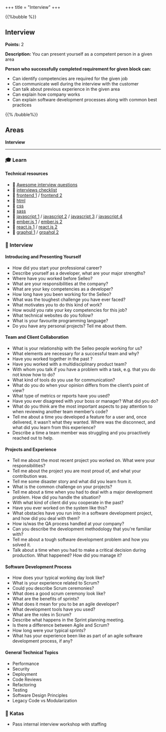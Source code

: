 +++
title = "Interview"
+++

{{%bubble %}}

## Interview

**Points:** 2

**Description:** You can present yourself as a competent person in a given area

**Person who successfully completed requirement for given block can:** 

- Can identify competencies are required for the given job
- Can communicate well during the interview with the customer
- Can talk about previous experience in the given area
- Can explain how company works
- Can explain software development processes along with common best practices

{{% /bubble%}}

## Areas

**Interview**

---

### 🎓 Learn

#### Technical resources
- 📙 [Awesome interview questions](https://github.com/MaximAbramchuck/awesome-interview-questions)
- 📙 [interviews checklist](https://github.com/yangshun/tech-interview-handbook/blob/master/preparing/cheatsheet.md)
- 📙 [frontend 1](https://github.com/h5bp/Front-end-Developer-Interview-Questions) /  [frontend 2](https://30secondsofinterviews.org/)
- 📙 [html](https://www.toptal.com/html5/interview-questions)
- 📙 [css](https://github.com/yangshun/front-end-interview-handbook/blob/master/questions/css-questions.md)
- 📙 [sass](https://career.guru99.com/top-17-sass-interview-questions/)
- 📙 [javascript 1](https://blog.webf.zone/front-end-javascript-interviews-in-2018-19-e17b0b10514) /  [javascript 2](https://www.toptal.com/javascript/interview-questions) /  [javascript 3](https://www.guru99.com/javascript-interview-questions-answers.html) / [javascript 4](https://dev.to/arnavaggarwal/10-javascript-concepts-you-need-to-know-for-interviews)
- 📙 [ember.js 1](https://github.com/Selleo/DevPath/tree/master/frontend_developer/03_frameworks/21_technology_emberjs_for_the_interview.md) / [ember.js 2](https://www.toptal.com/emberjs/interview-questions)
- 📙 [react.js 1](https://www.toptal.com/react/interview-questions) / [react.js 2](https://tylermcginnis.com/react-interview-questions/)
- 📙 [graphql 1](https://www.fullstack.cafe/blog/5-graphql-interview-questions-you-should-know) / [grpahql 2](https://www.howtographql.com/advanced/5-common-questions/)

### 🎤 Interview

#### Introducing and Presenting Yourself

- How did you start  your professional career?
- Describe yourself as a developer, what are your major strengths?
- Where have you worked before Selleo?
- What are your responsibilities at the company?
- What are your key competencies as a developer?
- How long have you been working for the Selleo?
- What was the toughest challenge you have ever faced?
- What motivates you to do this kind of work?
- How would you rate your key competencies for this job?
- What technical websites do you follow?
- What is your favourite programming language?
- Do you have any personal projects? Tell me about them.

#### Team and Client Collaboration

- What is your relationship with the Selleo people working for us?
- What elements are necessary for a successful team and why?
- Have you worked together in the past ?
- Have you worked with a multidisciplinary product team?
- With whom you talk if you have a problem with a task, e.g. that you do not know how to do?
- What kind of tools do you use for communication?
- What do you do when your opinion differs from the client’s point of view?
- What type of metrics or reports have you used?
- Have you ever disagreed with your boss or manager? What did you do?
- What do you think are the most important aspects to pay attention to when reviewing another team member’s code?
- Tell me about a time you developed a feature for a user and, once delivered, it wasn’t what they wanted. Where was the disconnect, and what did you learn from this experience?
- Describe a time a team member was struggling and you proactively reached out to help.

#### Projects and Experience

- Tell me about the most recent project you worked on. What were your responsibilities?
- Tell me about the project you are most proud of, and what your contribution was.
- Tell me some disaster story and what did you learn from it.
- What is the common challenge on your projects?
- Tell me about a time when you had to deal with a major development problem. How did you handle the situation?
- With what kind of client did you cooperate in the past?
- Have you ever worked on the system like this?
- What obstacles have you run into in a software development project, and how did you deal with them?
- How is/was the QA process handled at your company?
- Can you describe the development methodology that you're familiar with?
- Tell me about a tough software development problem and how you solved it.
- Talk about a time when you had to make a critical decision during production. What happened? How did you manage it?

#### Software Development Process 

- How does your typical working day look like?
- What is your experience related to Scrum?
- Could you describe Scrum ceremonies?
- What does a good scrum ceremony look like?
- What are the benefits of sprints?
- What does it mean for you to be an agile developer?
- What development tools have you used?
- What are the roles in Scrum?
- Describe what happens in the Sprint planning meeting.
- Is there a difference between Agile and Scrum?
- How long were your typical sprints?
- What has your experience been like as part of an agile software development process, if any?

#### General Technical Topics
- Performance
- Security
- Deployment
- Code Reviews
- Refactoring
- Testing
- Software Design Principles
- Legacy Code vs Modularization


### 📝 Katas

- Pass internal interview workshop with staffing